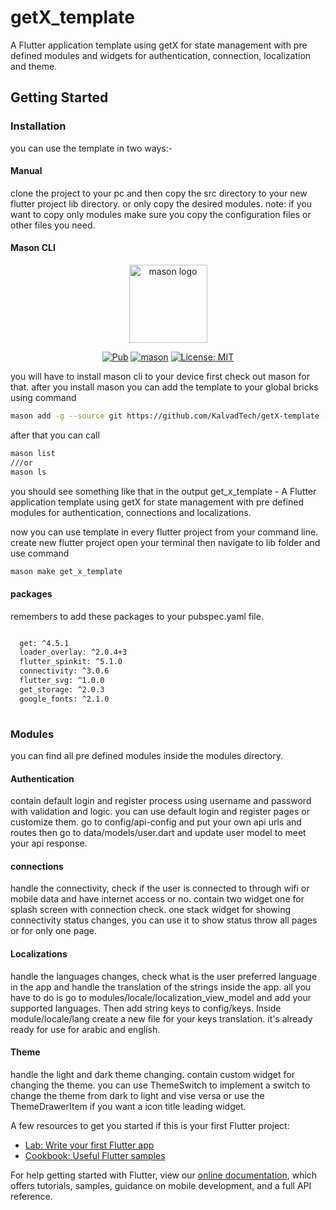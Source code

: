 # getX_template

A Flutter application template using getX for state management with pre defined modules and widgets for authentication, connection, localization and theme.


## Getting Started

### Installation
you can use the template in two ways:-

#### Manual
clone the project to your pc and then copy the src directory to your new flutter project lib directory. or only copy the desired modules.
note: if you want to copy only modules make sure you copy the configuration files or other files you need.

#### Mason CLI
<p align="center">
<img src="https://raw.githubusercontent.com/felangel/mason/master/assets/mason_full.png" height="125" alt="mason logo" />
</p>

<p align="center">
<a href="https://pub.dev/packages/mason"><img src="https://img.shields.io/pub/v/mason.svg" alt="Pub"></a>
<a href="https://github.com/felangel/mason/actions"><img src="https://github.com/felangel/mason/workflows/mason/badge.svg" alt="mason"></a>
<a href="https://opensource.org/licenses/MIT"><img src="https://img.shields.io/badge/license-MIT-purple.svg" alt="License: MIT"></a>
</p>

you will have to install mason cli to your device first check out mason for that.
after you install mason you can add the template to your global bricks using command

```sh
mason add -g --source git https://github.com/KalvadTech/getX-template --path lib/mason/bricks/get_x_template
```

after that you can call 

```sh
mason list
///or
mason ls

```
you should see something like that in the output
get_x_template - A Flutter application template using getX for state management with pre defined modules for authentication, connections and localizations.


now you can use template in every flutter project from your command line. create new flutter project open your terminal then navigate to lib folder and use command

```sh
mason make get_x_template
```

#### packages
remembers to add these packages to your pubspec.yaml file.

```sh

  get: ^4.5.1
  loader_overlay: ^2.0.4+3
  flutter_spinkit: ^5.1.0
  connectivity: ^3.0.6
  flutter_svg: ^1.0.0
  get_storage: ^2.0.3
  google_fonts: ^2.1.0
  
```





### Modules
you can find all pre defined modules inside the modules directory.


#### Authentication
contain default login and register process using username and password with validation and logic. you can use default login and register pages or customize them.
go to config/api-config and put your own api urls and routes then go to data/models/user.dart and update user model to meet your api response.


#### connections
handle the connectivity, check if the user is connected to through wifi or mobile data and have internet access or no. contain two widget one for splash screen with connection check. one stack widget for showing connectivity status changes, you can use it to show status throw all pages or for only one page.


#### Localizations
handle the languages changes, check what is the user preferred language in the app and handle the translation of the strings inside the app. all you have to do is go to modules/locale/localization_view_model and add your supported languages. Then add string keys to config/keys. Inside module/locale/lang create a new file for your keys translation. it's already ready for use for arabic and english.


#### Theme
handle the light and dark theme changing. contain custom widget for changing the theme. you can use ThemeSwitch to implement a switch to change the theme from dark to light and vise versa or use the ThemeDrawerItem if you want a icon title leading widget.




A few resources to get you started if this is your first Flutter project:

- [Lab: Write your first Flutter app](https://flutter.dev/docs/get-started/codelab)
- [Cookbook: Useful Flutter samples](https://flutter.dev/docs/cookbook)

For help getting started with Flutter, view our
[online documentation](https://flutter.dev/docs), which offers tutorials,
samples, guidance on mobile development, and a full API reference.
